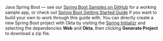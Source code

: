 Java Spring Boot &mdash; see our [Spring Boot Samples on GitHub](https://github.com/okta/samples-java-spring/tree/master/okta-hosted-login) for a working sample app, or check out [Spring Boot Getting Started Guide](https://spring.io/guides/gs/spring-boot/) if you want to build your own to work through this guide with. You can directly create a new Spring Boot project with Okta by visiting the [Spring Initializr](https://start.spring.io) and selecting the dependencies **Web** and **Okta**, then clicking **Generate Project** to download a zip file.
